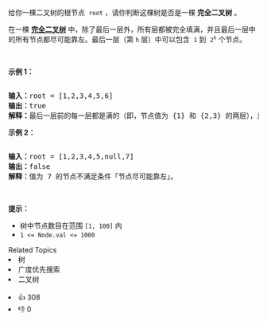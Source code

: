 <p>给你一棵二叉树的根节点
 <meta charset="UTF-8" />&nbsp;<code>root</code> ，请你判断这棵树是否是一棵 <strong>完全二叉树</strong>&nbsp;。</p>

<p>在一棵 <strong><a href="https://baike.baidu.com/item/完全二叉树/7773232?fr=aladdin" target="_blank">完全二叉树</a></strong> 中，除了最后一层外，所有层都被完全填满，并且最后一层中的所有节点都尽可能靠左。最后一层（第 <code>h</code> 层）中可以包含
 <meta charset="UTF-8" />&nbsp;<code>1</code>&nbsp;到
 <meta charset="UTF-8" />&nbsp;<code>2<sup>h</sup></code> 个节点。</p>

<p>&nbsp;</p>

<p><strong>示例 1：</strong></p>

<p><img alt="" src="https://assets.leetcode-cn.com/aliyun-lc-upload/uploads/2018/12/15/complete-binary-tree-1.png" /></p>

<pre>
<strong>输入：</strong>root = [1,2,3,4,5,6]
<strong>输出：</strong>true
<strong>解释：</strong>最后一层前的每一层都是满的（即，节点值为 {1} 和 {2,3} 的两层），且最后一层中的所有节点（{4,5,6}）尽可能靠左。
</pre>

<p><strong>示例 2：</strong></p>

<p><strong><img alt="" src="https://assets.leetcode-cn.com/aliyun-lc-upload/uploads/2018/12/15/complete-binary-tree-2.png" /></strong></p>

<pre>
<strong>输入：</strong>root = [1,2,3,4,5,null,7]
<strong>输出：</strong>false
<strong>解释：</strong>值为 7 的节点不满足条件「节点尽可能靠左」。
</pre>

<p>&nbsp;</p>

<p><strong>提示：</strong></p>

<ul> 
 <li>树中节点数目在范围 <code>[1, 100]</code> 内</li> 
 <li><code>1 &lt;= Node.val &lt;= 1000</code></li> 
</ul>

<div><div>Related Topics</div><div><li>树</li><li>广度优先搜索</li><li>二叉树</li></div></div><br><div><li>👍 308</li><li>👎 0</li></div>